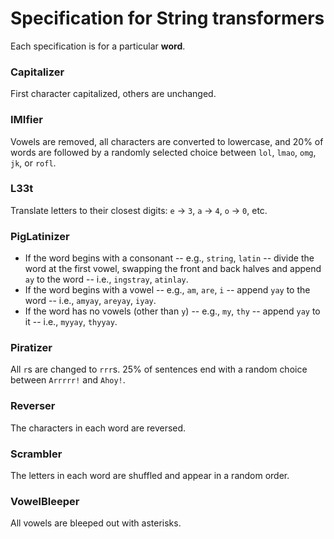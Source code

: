 Specification for String transformers
===

Each specification is for a particular **word**.

### Capitalizer

First character capitalized, others are unchanged.

### IMIfier

Vowels are removed, all characters are converted to lowercase, and 20% of words are followed by a randomly selected choice between `lol`, `lmao`, `omg`, `jk`, or `rofl`.

### L33t

Translate letters to their closest digits: `e` -> `3`, `a` -> `4`, `o` -> `0`, etc.

### PigLatinizer

 * If the word begins with a consonant -- e.g., `string`, `latin` -- divide the word at the first vowel, swapping the front and back halves and append `ay` to the word -- i.e., `ingstray`, `atinlay`.
 * If the word begins with a vowel -- e.g., `am`, `are`, `i` -- append `yay` to the word -- i.e., `amyay`, `areyay`, `iyay`.
 * If the word has no vowels (other than `y`) -- e.g., `my`, `thy` -- append `yay` to it -- i.e., `myyay`, `thyyay`.

### Piratizer

All `r`s are changed to `rrr`s. 25% of sentences end with a random choice between `Arrrrr!` and `Ahoy!`.

### Reverser

The characters in each word are reversed.

### Scrambler

The letters in each word are shuffled and appear in a random order.

### VowelBleeper

All vowels are bleeped out with asterisks.




